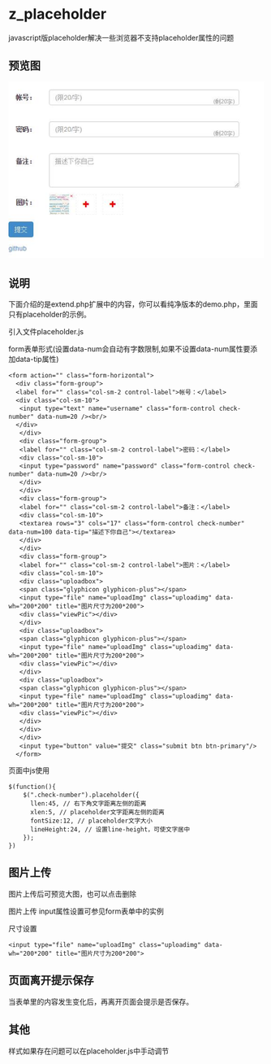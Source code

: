 # z_placeholder
javascript版placeholder解决一些浏览器不支持placeholder属性的问题

## 预览图

![image](https://github.com/chengxuzhang/z_placeholder/raw/master/show.jpg)

## 说明

下面介绍的是extend.php扩展中的内容，你可以看纯净版本的demo.php，里面只有placeholder的示例。

引入文件placeholder.js

form表单形式(设置data-num会自动有字数限制,如果不设置data-num属性要添加data-tip属性)
```
<form action="" class="form-horizontal">
  <div class="form-group">
  <label for="" class="col-sm-2 control-label">帐号：</label>
  <div class="col-sm-10">
   <input type="text" name="username" class="form-control check-number" data-num=20 /><br/>
  </div>
   </div>
   <div class="form-group">
   <label for="" class="col-sm-2 control-label">密码：</label>
   <div class="col-sm-10">
   <input type="password" name="password" class="form-control check-number" data-num=20 /><br/>
   </div>
   </div>
   <div class="form-group">
   <label for="" class="col-sm-2 control-label">备注：</label>
   <div class="col-sm-10">
   <textarea rows="3" cols="17" class="form-control check-number" data-num=100 data-tip="描述下你自己"></textarea>
   </div>
   </div>
   <div class="form-group">
   <label for="" class="col-sm-2 control-label">图片：</label>
   <div class="col-sm-10">
   <div class="uploadbox">
   <span class="glyphicon glyphicon-plus"></span>
   <input type="file" name="uploadImg" class="uploadimg" data-wh="200*200" title="图片尺寸为200*200">
   <div class="viewPic"></div>
   </div>
   <div class="uploadbox">
   <span class="glyphicon glyphicon-plus"></span>
   <input type="file" name="uploadImg" class="uploadimg" data-wh="200*200" title="图片尺寸为200*200">
   <div class="viewPic"></div>
   </div>
   <div class="uploadbox">
   <span class="glyphicon glyphicon-plus"></span>
   <input type="file" name="uploadImg" class="uploadimg" data-wh="200*200" title="图片尺寸为200*200">
   <div class="viewPic"></div>
   </div>
   </div>
   </div>
   <input type="button" value="提交" class="submit btn btn-primary"/>
  </form>
```

页面中js使用

```
$(function(){
    $(".check-number").placeholder({
      llen:45, // 右下角文字距离左侧的距离
      xlen:5, // placeholder文字距离左侧的距离
      fontSize:12, // placeholder文字大小
      lineHeight:24, // 设置line-height，可使文字居中
    });
})
```

## 图片上传

图片上传后可预览大图，也可以点击删除

图片上传 input属性设置可参见form表单中的实例

尺寸设置
```
<input type="file" name="uploadImg" class="uploadimg" data-wh="200*200" title="图片尺寸为200*200">
```

## 页面离开提示保存

当表单里的内容发生变化后，再离开页面会提示是否保存。

## 其他

样式如果存在问题可以在placeholder.js中手动调节